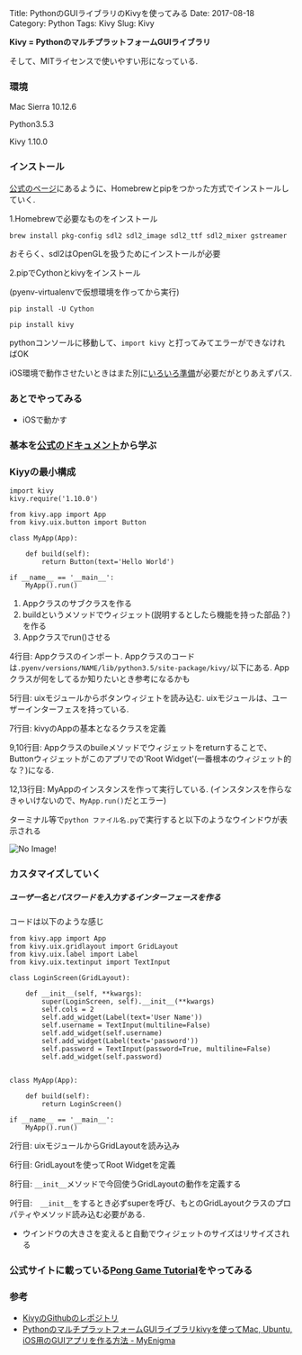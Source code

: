 Title: PythonのGUIライブラリのKivyを使ってみる
Date: 2017-08-18
Category: Python
Tags: Kivy
Slug: Kivy

**Kivy = PythonのマルチプラットフォームGUIライブラリ**

そして、MITライセンスで使いやすい形になっている.

### 環境　
Mac Sierra 10.12.6

Python3.5.3

Kivy 1.10.0

### インストール
[公式のページ](https://kivy.org/docs/installation/installation-osx.html)にあるように、Homebrewとpipをつかった方式でインストールしていく.

1.Homebrewで必要なものをインストール

`brew install pkg-config sdl2 sdl2_image sdl2_ttf sdl2_mixer gstreamer`

おそらく、sdl2はOpenGLを扱うためにインストールが必要

2.pipでCythonとkivyをインストール

(pyenv-virtualenvで仮想環境を作ってから実行)

`pip install -U Cython`

`pip install kivy`

pythonコンソールに移動して、`import kivy` と打ってみてエラーができなければOK

iOS環境で動作させたいときはまた別に[いろいろ準備](https://github.com/kivy/kivy-ios)が必要だがとりあえずパス.

### あとでやってみる
* iOSで動かす

### 基本を[公式のドキュメント](https://kivy.org/docs/guide/basic.html#quickstart)から学ぶ

### Kiyyの最小構成　

```
import kivy
kivy.require('1.10.0')  

from kivy.app import App
from kivy.uix.button import Button

class MyApp(App):

    def build(self):
        return Button(text='Hello World')

if __name__ == '__main__':
    MyApp().run()

```
1. Appクラスのサブクラスを作る
2. buildというメソッドでウィジェット(説明するとしたら機能を持った部品？)を作る
3. Appクラスでrun()させる

4行目: Appクラスのインポート. Appクラスのコードは`.pyenv/versions/NAME/lib/python3.5/site-package/kivy/`以下にある. Appクラスが何をしてるか知りたいとき参考になるかも

5行目: uixモジュールからボタンウィジェトを読み込む. uixモジュールは、ユーザーインターフェスを持っている.

7行目: kivyのAppの基本となるクラスを定義

9,10行目: Appクラスのbuileメソッドでウィジェットをreturnすることで、Buttonウィジェットがこのアプリでの'Root Widget'(一番根本のウィジェット的な？)になる.

12,13行目: MyAppのインスタンスを作って実行している. (インスタンスを作らなきゃいけないので、`MyApp.run()`だとエラー)

ターミナル等で`python ファイル名.py`で実行すると以下のようなウインドウが表示される

![No Image!]({filename}/image/quickstart_kivy.png)

### カスタマイズしていく

##### ユーザー名とパスワードを入力するインターフェースを作る

コードは以下のような感じ
```
from kivy.app import App
from kivy.uix.gridlayout import GridLayout
from kivy.uix.label import Label
from kivy.uix.textinput import TextInput

class LoginScreen(GridLayout):

    def __init__(self, **kwargs):
        super(LoginScreen, self).__init__(**kwargs)
        self.cols = 2
        self.add_widget(Label(text='User Name'))
        self.username = TextInput(multiline=False)
        self.add_widget(self.username)
        self.add_widget(Label(text='password'))
        self.password = TextInput(password=True, multiline=False)
        self.add_widget(self.password)


class MyApp(App):

    def build(self):
        return LoginScreen()

if __name__ == '__main__':
    MyApp().run()
```

2行目: uixモジュールからGridLayoutを読み込み

6行目: GridLayoutを使ってRoot Widgetを定義

8行目: `__init__`メソッドで今回使うGridLayoutの動作を定義する

9行目:　`__init__`をするとき必ずsuperを呼び、もとのGridLayoutクラスのプロパティやメソッド読み込む必要がある.

* ウインドウの大きさを変えると自動でウィジェットのサイズはリサイズされる

### 公式サイトに載っている[Pong Game Tutorial](https://kivy.org/docs/tutorials/pong.html)をやってみる





### 参考
* [KivyのGithubのレポジトリ](https://github.com/kivy/kivy)
* [PythonのマルチプラットフォームGUIライブラリkivyを使ってMac, Ubuntu, iOS用のGUIアプリを作る方法 - MyEnigma](http://myenigma.hatenablog.com/entry/2016/05/06/170854)
